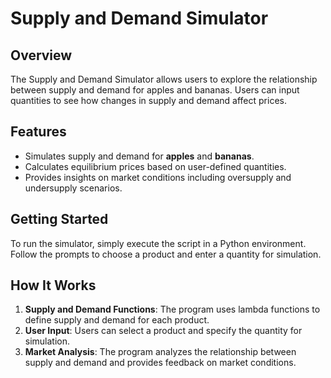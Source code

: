 # Supply and Demand Simulator

## Overview
The Supply and Demand Simulator allows users to explore the relationship between supply and demand for apples and bananas. Users can input quantities to see how changes in supply and demand affect prices.

## Features
- Simulates supply and demand for **apples** and **bananas**.
- Calculates equilibrium prices based on user-defined quantities.
- Provides insights on market conditions including oversupply and undersupply scenarios.

## Getting Started
To run the simulator, simply execute the script in a Python environment. Follow the prompts to choose a product and enter a quantity for simulation.

## How It Works
1. **Supply and Demand Functions**: The program uses lambda functions to define supply and demand for each product.
2. **User Input**: Users can select a product and specify the quantity for simulation.
3. **Market Analysis**: The program analyzes the relationship between supply and demand and provides feedback on market conditions.
